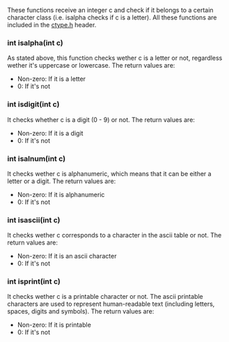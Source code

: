 These functions receive an integer c and check if it belongs to a certain character class (i.e. isalpha checks if c is a letter). All these functions are included in the [ctype.h](https://www.tutorialspoint.com/c_standard_library/ctype_h.htm) header.

### int isalpha(int c)
As stated above, this function checks wether c is a letter or not, regardless wether it's uppercase or lowercase.
The return values are:
  - Non-zero: If it is a letter
  - 0: If it's not

### int isdigit(int c)
It checks whether c is a digit (0 - 9) or not.
The return values are:
  - Non-zero: If it is a digit
  - 0: If it's not

### int isalnum(int c)
It checks wether c is alphanumeric, which means that it can be either a letter or a digit.
The return values are:
  - Non-zero: If it is alphanumeric
  - 0: If it's not

### int isascii(int c)
It checks wether c corresponds to a character in the ascii table or not.
The return values are:
  - Non-zero: If it is an ascii character
  - 0: If it's not
  
### int isprint(int c)
It checks wether c is a printable character or not. The ascii printable characters are used to represent human-readable text (including letters, spaces, digits and symbols).
The return values are:
  - Non-zero: If it is printable
  - 0: If it's not
